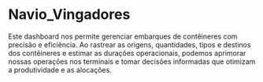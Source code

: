 # Navio_Vingadores
Este dashboard nos permite gerenciar embarques de contêineres com precisão e eficiência. Ao rastrear as origens, quantidades, tipos e destinos dos contêineres e estimar as durações operacionais, podemos aprimorar nossas operações nos terminais e tomar decisões informadas que otimizam a produtividade e as alocações.
